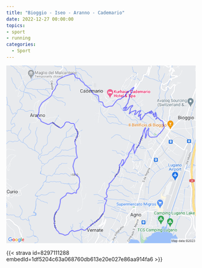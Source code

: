 ```yaml
---
title: "Bioggio - Iseo - Aranno - Cademario"
date: 2022-12-27 00:00:00
topics:
- sport
- running
categories:
  - Sport
---
```


![](images/20221227-activity-map.png)

{{< strava id=8297111288 embedId=1df5204c63a068760db613e20e027e86aa914fa6 >}}
